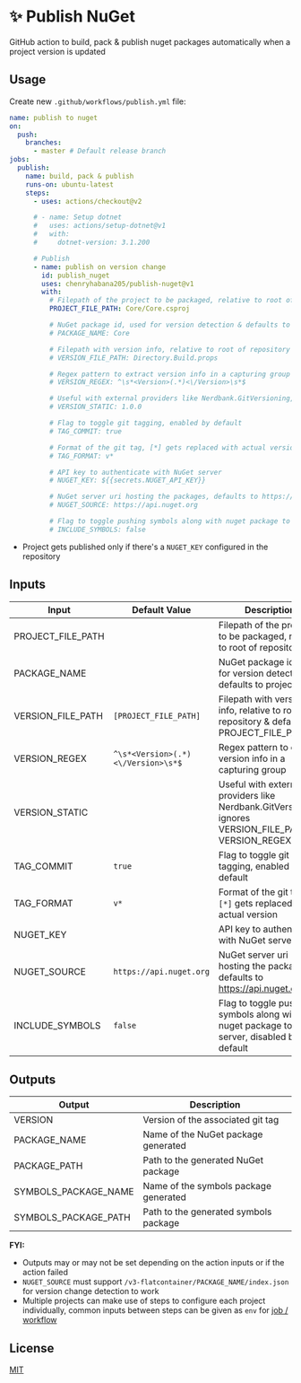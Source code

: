 # ✨ Publish NuGet

GitHub action to build, pack & publish nuget packages automatically when a project version is updated

## Usage

Create new `.github/workflows/publish.yml` file:

```yml
name: publish to nuget
on:
  push:
    branches:
      - master # Default release branch
jobs:
  publish:
    name: build, pack & publish
    runs-on: ubuntu-latest
    steps:
      - uses: actions/checkout@v2

      # - name: Setup dotnet
      #   uses: actions/setup-dotnet@v1
      #   with:
      #     dotnet-version: 3.1.200

      # Publish
      - name: publish on version change
        id: publish_nuget
        uses: chenryhabana205/publish-nuget@v1
        with:
          # Filepath of the project to be packaged, relative to root of repository
          PROJECT_FILE_PATH: Core/Core.csproj

          # NuGet package id, used for version detection & defaults to project name
          # PACKAGE_NAME: Core

          # Filepath with version info, relative to root of repository & defaults to PROJECT_FILE_PATH
          # VERSION_FILE_PATH: Directory.Build.props

          # Regex pattern to extract version info in a capturing group
          # VERSION_REGEX: ^\s*<Version>(.*)<\/Version>\s*$

          # Useful with external providers like Nerdbank.GitVersioning, ignores VERSION_FILE_PATH & VERSION_REGEX
          # VERSION_STATIC: 1.0.0

          # Flag to toggle git tagging, enabled by default
          # TAG_COMMIT: true

          # Format of the git tag, [*] gets replaced with actual version
          # TAG_FORMAT: v*

          # API key to authenticate with NuGet server
          # NUGET_KEY: ${{secrets.NUGET_API_KEY}}

          # NuGet server uri hosting the packages, defaults to https://api.nuget.org
          # NUGET_SOURCE: https://api.nuget.org

          # Flag to toggle pushing symbols along with nuget package to the server, disabled by default
          # INCLUDE_SYMBOLS: false
```

- Project gets published only if there's a `NUGET_KEY` configured in the repository

## Inputs

| Input             | Default Value                      | Description                                                                                           |
| ----------------- | ---------------------------------- | ----------------------------------------------------------------------------------------------------- |
| PROJECT_FILE_PATH |                                    | Filepath of the project to be packaged, relative to root of repository                                |
| PACKAGE_NAME      |                                    | NuGet package id, used for version detection & defaults to project name                               |
| VERSION_FILE_PATH | `[PROJECT_FILE_PATH]`              | Filepath with version info, relative to root of repository & defaults to PROJECT_FILE_PATH            |
| VERSION_REGEX     | `^\s*<Version>(.*)<\/Version>\s*$` | Regex pattern to extract version info in a capturing group                                            |
| VERSION_STATIC    |                                    | Useful with external providers like Nerdbank.GitVersioning, ignores VERSION_FILE_PATH & VERSION_REGEX |
| TAG_COMMIT        | `true`                             | Flag to toggle git tagging, enabled by default                                                        |
| TAG_FORMAT        | `v*`                               | Format of the git tag, `[*]` gets replaced with actual version                                        |
| NUGET_KEY         |                                    | API key to authenticate with NuGet server                                                             |
| NUGET_SOURCE      | `https://api.nuget.org`            | NuGet server uri hosting the packages, defaults to https://api.nuget.org                              |
| INCLUDE_SYMBOLS   | `false`                            | Flag to toggle pushing symbols along with nuget package to the server, disabled by default            |

## Outputs

| Output               | Description                           |
| -------------------- | ------------------------------------- |
| VERSION              | Version of the associated git tag     |
| PACKAGE_NAME         | Name of the NuGet package generated   |
| PACKAGE_PATH         | Path to the generated NuGet package   |
| SYMBOLS_PACKAGE_NAME | Name of the symbols package generated |
| SYMBOLS_PACKAGE_PATH | Path to the generated symbols package |

**FYI:**

- Outputs may or may not be set depending on the action inputs or if the action failed
- `NUGET_SOURCE` must support `/v3-flatcontainer/PACKAGE_NAME/index.json` for version change detection to work
- Multiple projects can make use of steps to configure each project individually, common inputs between steps can be given as `env` for [job / workflow](https://help.github.com/en/actions/automating-your-workflow-with-github-actions/workflow-syntax-for-github-actions#env)

## License

[MIT](LICENSE)
